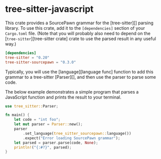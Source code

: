 # tree-sitter-javascript

This crate provides a SourcePawn grammar for the [tree-sitter][] parsing
library.  To use this crate, add it to the `[dependencies]` section of your
`Cargo.toml` file.  (Note that you will probably also need to depend on the
[`tree-sitter`][tree-sitter crate] crate to use the parsed result in any useful
way.)

``` toml
[dependencies]
tree-sitter = "0.20"
tree-sitter-sourcepawn = "0.3.0"
```

Typically, you will use the [language][language func] function to add this
grammar to a tree-sitter [Parser][], and then use the parser to parse some code.

The below example demonstrates a simple program that parses a JavaScript
function and prints the result to your terminal.

``` rust
use tree_sitter::Parser;

fn main() {
    let code = "int foo";
    let mut parser = Parser::new();
    parser
        .set_language(tree_sitter_sourcepawn::language())
        .expect("Error loading SourcePawn grammar");
    let parsed = parser.parse(code, None);
    println!("{:#?}", parsed);
}
```